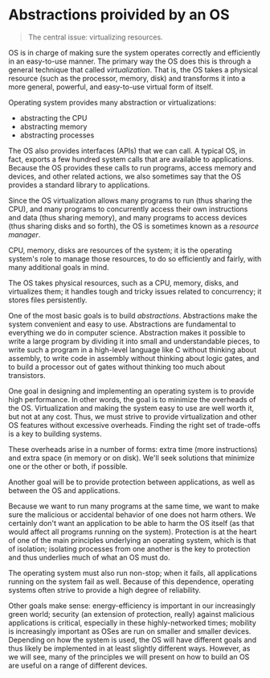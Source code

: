 # Abstractions proivided by an OS

>The central issue: virtualizing resources.

OS is in charge of making sure the system operates correctly and efficiently in an easy-to-use manner. The primary way the OS does this is through a general technique that called *virtualization*. That is, the OS takes a physical resource (such as the processor, memory, disk) and transforms it into a more general, powerful, and easy-to-use virtual form of itself.

Operating system provides many abstraction or virtualizations:
- abstracting the CPU
- abstracting memory
- abstracting processes

The OS also provides interfaces (APIs) that we can call. A typical OS, in fact, exports a few hundred system calls that are available to applications. Because the OS provides these calls to run programs, access memory and devices, and other related actions, we also sometimes say that the OS provides a standard library to applications.

Since the OS virtualization allows many programs to run (thus sharing the CPU), and many programs to concurrently access their own instructions and data (thus sharing memory), and many programs to access devices (thus sharing disks and so forth), the OS is sometimes known as a *resource manager*. 

CPU, memory, disks are resources of the system; it is the operating system's role to manage those resources, to do so efficiently and fairly, with many additional goals in mind.

The OS takes physical resources, such as a CPU, memory, disks, and virtualizes them; it handles tough and tricky issues related to concurrency; it stores files persistently.

One of the most basic goals is to build *abstractions*. Abstractions make the system convenient and easy to use. Abstractions are fundamental to everything we do in computer science. Abstraction makes it possible to write a large program by dividing it into small and understandable pieces, to write such a program in a high-level language like C without thinking about assembly, to write code in assembly without thinking about logic gates, and to build a processor out of gates without thinking too much about transistors.

One goal in designing and implementing an operating system is to provide high performance. In other words, the goal is to minimize the overheads of the OS. Virtualization and making the system easy to use are well worth it, but not at any cost. Thus, we must strive to provide virtualization and other OS features without excessive overheads. Finding the right set of trade-offs is a key to building systems.

These overheads arise in a number of forms: extra time (more instructions) and extra space (in memory or on disk). We'll seek solutions that minimize one or the other or both, if possible.

Another goal will be to provide protection between applications, as well as between the OS and applications.

Because we want to run many programs at the same time, we want to make sure the 
malicious or accidental behavior of one does not harm others. We certainly don't want an application to be able to harm the OS itself (as that would affect all programs running on the system). Protection is at the heart of one of the main principles underlying an operating system, which is that of isolation; isolating processes from one another is the key to protection and thus underlies much of what an OS must do.

The operating system must also run non-stop; when it fails, all applications running on the system fail as well. Because of this dependence, operating systems often strive to provide a high degree of reliability.

Other goals make sense: energy-efficiency is important in our increasingly green world; security (an extension of protection, really) against malicious applications is critical, especially in these highly-networked times; mobility is increasingly important as OSes are run on smaller and smaller devices. Depending on how the system is used, the OS will have different goals and thus likely be implemented in at least slightly different ways. However, as we will see, many of the principles we will present on how to build an OS are useful on a range of different devices.
